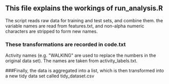 ## This file explains the workings of run_analysis.R
The script reads raw data for training and test sets, and combine them.
 the variable names are read from features.txt, and non-alpha numeric characters are stripped to form new names.
### These transformations are recorded in code.txt

Activity names (e.g. "WALKING" are used to replace the numbers in the original data set).  The names are taken from activity_labels.txt.

###Finally, the data is aggregated into a list, which is then transformed into a new tidy data set called tidy_dataset.csv